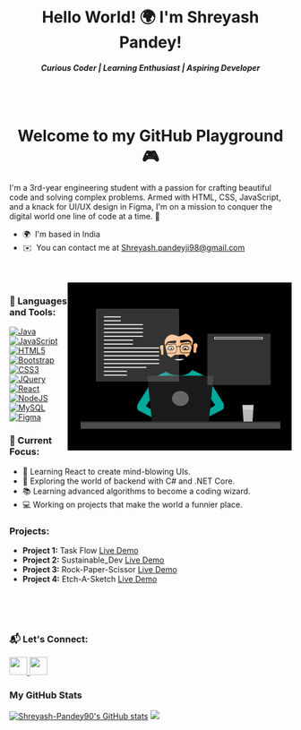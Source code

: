 

<h1 align="center">Hello World! 🌍 I'm Shreyash Pandey!</h1>
<h5 align="center">Curious Coder | Learning Enthusiast | Aspiring Developer </h5>
<br>
<br>

<h1 align="center">Welcome to my GitHub Playground 🎮</h1>

I'm  a 3rd-year engineering student with a passion for crafting beautiful code and solving complex problems. Armed with HTML, CSS, JavaScript, and a knack for UI/UX design in Figma, I'm on a mission to conquer the digital world one line of code at a time. 🚀


* 🌍  I'm based in India
* ✉️   You can contact me at [Shreyash.pandeyji98@gmail.com](mailto:Shreyash.pandeyji98@gmail.com)
  

<br>
<br>


<img src="UI Developer.gif" align=right alt="na" width="400">

### 🔧 Languages and Tools:
<p align="left">
<a href="https://www.oracle.com/java/" target="_blank" rel="noreferrer"><img src="https://raw.githubusercontent.com/danielcranney/readme-generator/main/public/icons/skills/java-colored.svg" width="36" height="36" alt="Java" /></a><a href="https://developer.mozilla.org/en-US/docs/Web/JavaScript" target="_blank" rel="noreferrer"><img src="https://raw.githubusercontent.com/danielcranney/readme-generator/main/public/icons/skills/javascript-colored.svg" width="36" height="36" alt="JavaScript" /></a><a href="https://developer.mozilla.org/en-US/docs/Glossary/HTML5" target="_blank" rel="noreferrer"><img src="https://raw.githubusercontent.com/danielcranney/readme-generator/main/public/icons/skills/html5-colored.svg" width="36" height="36" alt="HTML5" /></a><a href="https://getbootstrap.com/" target="_blank" rel="noreferrer"><img src="https://raw.githubusercontent.com/danielcranney/readme-generator/main/public/icons/skills/bootstrap-colored.svg" width="36" height="36" alt="Bootstrap" /></a><a href="https://www.w3.org/TR/CSS/#css" target="_blank" rel="noreferrer"><img src="https://raw.githubusercontent.com/danielcranney/readme-generator/main/public/icons/skills/css3-colored.svg" width="36" height="36" alt="CSS3" /></a><a href="https://jquery.com/" target="_blank" rel="noreferrer"><img src="https://raw.githubusercontent.com/danielcranney/readme-generator/main/public/icons/skills/jquery-colored.svg" width="36" height="36" alt="JQuery" /></a><a href="https://reactjs.org/" target="_blank" rel="noreferrer"><img src="https://raw.githubusercontent.com/danielcranney/readme-generator/main/public/icons/skills/react-colored.svg" width="36" height="36" alt="React" /></a><a href="https://nodejs.org/en/" target="_blank" rel="noreferrer"><img src="https://raw.githubusercontent.com/danielcranney/readme-generator/main/public/icons/skills/nodejs-colored.svg" width="36" height="36" alt="NodeJS" /></a><a href="https://www.mysql.com/" target="_blank" rel="noreferrer"><img src="https://raw.githubusercontent.com/danielcranney/readme-generator/main/public/icons/skills/mysql-colored.svg" width="36" height="36" alt="MySQL" /></a><a href="https://www.figma.com/" target="_blank" rel="noreferrer"><img src="https://raw.githubusercontent.com/danielcranney/readme-generator/main/public/icons/skills/figma-colored.svg" width="36" height="36" alt="Figma" /></a>
</p>



### 🚀 Current Focus:
- 🧠 Learning React to create mind-blowing UIs.
- 💼 Exploring the world of backend with C# and .NET Core.                                                            
- 📚 Learning advanced algorithms to become a coding wizard.
- 💻 Working on projects that make the world a funnier place.



### Projects:
- **Project 1:** Task Flow   [Live Demo](https://shreyashtaskflow.netlify.app/) <!-- Replace '#' with your live demo link -->
- **Project 2:** Sustainable_Dev       [Live Demo](https://shreyash-pandey90.github.io/Sustainable-Dev/) 
- **Project 3:** Rock-Paper-Scissor   [Live Demo](https://playepsc.netlify.app/)
- **Project 4:** Etch-A-Sketch        [Live Demo](https://sketch90.netlify.app/) 

<br>
<br>
<br>

### 📬 Let's Connect:

<p > <a href="https://www.github.com/Shreyash-Pandey90" target="_blank" rel="noreferrer"> <picture> <source media="(prefers-color-scheme: dark)" srcset="https://raw.githubusercontent.com/danielcranney/readme-generator/main/public/icons/socials/github-dark.svg" /> <source media="(prefers-color-scheme: light)" srcset="https://raw.githubusercontent.com/danielcranney/readme-generator/main/public/icons/socials/github.svg" /> <img src="https://raw.githubusercontent.com/danielcranney/readme-generator/main/public/icons/socials/github.svg" width="32" height="32" /> </picture> </a> <a href="https://www.linkedin.com/in/shreyash-pandey-90t" target="_blank" rel="noreferrer"> <picture> <source media="(prefers-color-scheme: dark)" srcset="https://raw.githubusercontent.com/danielcranney/readme-generator/main/public/icons/socials/linkedin-dark.svg" /> <source media="(prefers-color-scheme: light)" srcset="https://raw.githubusercontent.com/danielcranney/readme-generator/main/public/icons/socials/linkedin.svg" /> <img src="https://raw.githubusercontent.com/danielcranney/readme-generator/main/public/icons/socials/linkedin.svg" width="32" height="32" /> </picture> </a></p>

### My GitHub Stats
<p align="center">
<p>
<a href="http://www.github.com/Shreyash-Pandey90"><img src="https://github-readme-stats.vercel.app/api?username=Shreyash-Pandey90&show_icons=true&hide=&count_private=true&title_color=0891b2&text_color=ffffff&icon_color=0891b2&bg_color=181824&hide_border=true&show_icons=true" alt="Shreyash-Pandey90's GitHub stats" /></a>
<a href="http://www.github.com/Shreyash-Pandey90"><img src="https://github-readme-streak-stats.herokuapp.com/?user=Shreyash-Pandey90&stroke=ffffff&background=181824&ring=0891b2&fire=0891b2&currStreakNum=ffffff&currStreakLabel=0891b2&sideNums=ffffff&sideLabels=ffffff&dates=ffffff&hide_border=true" /></a>
</p>

</p>
